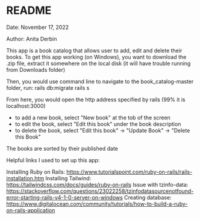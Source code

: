 # README
Date: November 17, 2022

Author: Anita Derbin

This app is a book catalog that allows user to add, edit and delete their books. 
To get this app working (on Windows), you want to download the .zip file, extract it somewhere on the local disk (it will have trouble running from Downloads folder)

Then, you would use command line to navigate to the book_catalog-master folder, run:
rails db:migrate
rails s

From here, you would open the http address specified by rails (99% it is localhost:3000)

- to add a new book, select "New book" at the tob of the screen
- to edit the book, select "Edit this book" under the book description
- to delete the book, select "Edit this book" -> "Update Book" -> "Delete this Book"

The books are sorted by their published date



Helpful links I used to set up this app:

Installing Ruby on Rails: https://www.tutorialspoint.com/ruby-on-rails/rails-installation.htm
Installing Tailwind: https://tailwindcss.com/docs/guides/ruby-on-rails
Issue with tzinfo-data: https://stackoverflow.com/questions/23022258/tzinfodatasourcenotfound-error-starting-rails-v4-1-0-server-on-windows
Creating database: https://www.digitalocean.com/community/tutorials/how-to-build-a-ruby-on-rails-application
